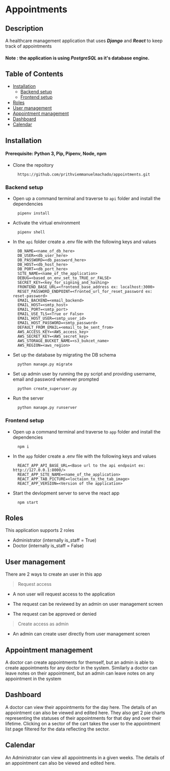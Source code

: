 # Appointments

## Description

A healthcare management application that uses ***Django*** and ***React*** to keep track of appointments 

#### **Note** : the application is using ***PostgreSQL*** as it's database engine. 

## Table of Contents

- [Installation](#installation)
    - [Backend setup](#backend-setup)
    - [Frontend setup](#frontend-setup)
- [Roles](#roles)
- [User management](#user-management)
- [Appointment management](#appointment-management)
- [Dashboard](#dashboard)
- [Calendar](#calendar)

## Installation

#### **Prerequisite**: Python 3, Pip, Pipenv, Node, npm

- Clone the repoitory  
    
        https://github.com/prithviemmanuelmachado/appointments.git 

### Backend setup

- Open up a command terminal and traverse to `api` folder and install the dependencies
    
        pipenv install

- Activate the virtual environment 

        pipenv shell

- In the `api` folder create a .env file with the following keys and values

        DB_NAME=<name_of_db_here>
        DB_USER=<db_user_here>
        DB_PASSWORD=<db_password_here>
        DB_HOST=<db_host_here>
        DB_PORT=<db_port_here>
        SITE_NAME=<name_of_the_application>
        DEBUG=<based_on_env_set_to_TRUE_or_FALSE>
        SECRET_KEY=<key_for_signing_and_hashing>
        FRONTEND_BASE_URL=<frontend_base_address ex: localhost:3000>
        RESET_PASSWORD_ENDPOINT=<fronted_url_for_reset_password ex: reset-password>
        EMAIL_BACKEND=<email_backend>
        EMAIL_HOST=<smtp_host>
        EMAIL_PORT=<smtp_port>
        EMAIL_USE_TLS=<True or False>
        EMAIL_HOST_USER=<smtp_user_id>
        EMAIL_HOST_PASSWORD=<smtp_password>
        DEFAULT_FROM_EMAIL=<email_to_be_sent_from>
        AWS_ACCESS_KEY=<AWS_access_key>
        AWS_SECRET_KEY=<AWS_secret_key>
        AWS_STORAGE_BUCKET_NAME=<s3_bukcet_name>
        AWS_REGION=<aws_region>

        
- Set up the database by migrating the DB schema

        python manage.py migrate

- Set up admin user by running the py script and providing username, email and password whenever prompted

        python create_superuser.py

- Run the server

        python manage.py runserver

### Frontend setup

- Open up a command terminal and traverse to `app` folder and install the dependencies
    
        npm i

- In the `app` folder create a .env file with the following keys and values

        REACT_APP_API_BASE_URL=<Base url to the api endpoint ex: http://127.0.0.1:8000/>
        REACT_APP_SITE_NAME=<name_of_the_application>
        REACT_APP_TAB_PICTURE=<loctaion_to_the_tab_image>
        REACT_APP_VERSION=<Version of the application>

- Start the devlopment server to serve the react app 

        npm start

## Roles

This application supports 2 roles

- Administrator (internally is_staff = True)
- Doctor (internally is_staff = False)

## User management
There are 2 ways to create an user in this app

> Request access

- A non user will request access to the application 

- The request can be reviewed by an admin on user management screen

- The request can be approved or denied

> Create access as admin

- An admin can create user directly from user management screen

## Appointment management

A doctor can create appointments for themself, but an admin is able to create appointments for any doctor in the system. Similarly a doctor can leave notes on their appointment, but an admin can leave notes on any appointment in the system

## Dashboard

A doctor can view their appointments for the day here. The details of an appointment can also be viewed and edited here. They also get 2 pie charts representing the statuses of their appointments for that day and over their lifetime. Clicking on a sector of the cart takes the user to the appointment list page filtered for the data reflecting the sector.

## Calendar

An Administrator can view all appointments in a given weeks. The details of an appointment can also be viewed and edited here.
